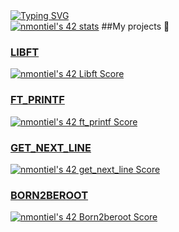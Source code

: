 <body> 
  <a href="https://git.io/typing-svg"><img src="https://readme-typing-svg.demolab.com?font=Handjet&weight=300&size=40&pause=1000&color=CD456B&vCenter=true&width=435&lines=Hey%2C+I'm+Nekane+%3D)" alt="Typing SVG" /></a><br>
  <a href="https://github.com/oakoudad/badge42"><img src="https://badge.mediaplus.ma/landscapes/nmontiel?1337Badge=off&UM6P=off" alt="nmontiel's 42 stats" /></a>
  ##My projects 🚀 
    <h3><b><u>LIBFT</u></h3></b>
    <p><a href="https://github.com/JaeSeoKim/badge42"><img src="https://badge42.vercel.app/api/v2/clgxuihg7003608l92rk5ua9w/project/3067093" alt="nmontiel's 42 Libft Score" /></a></p>
    <h3><b><u>FT_PRINTF</h3></b></u>
    <p><a href="https://github.com/JaeSeoKim/badge42"><img src="https://badge42.vercel.app/api/v2/clgxuihg7003608l92rk5ua9w/project/3085062" alt="nmontiel's 42 ft_printf Score" /></a></p>
      <h3><b><u>GET_NEXT_LINE</b></h3></u>
    <p><a href="https://github.com/JaeSeoKim/badge42"><img src="https://badge42.vercel.app/api/v2/clgxuihg7003608l92rk5ua9w/project/3112999" alt="nmontiel's 42 get_next_line Score" /></a></p>
      <h3><b><u>BORN2BEROOT</b></h3></u>
    <p><a href="https://github.com/JaeSeoKim/badge42"><img src="https://badge42.vercel.app/api/v2/clgxuihg7003608l92rk5ua9w/project/3113001" alt="nmontiel's 42 Born2beroot Score" /></a></p>
</body>
